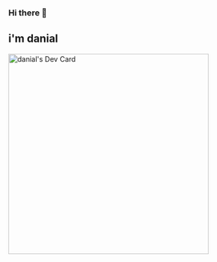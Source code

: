### Hi there 👋
## i'm danial
<a href="https://app.daily.dev/sadcat"><img src="https://api.daily.dev/devcards/0e2354a044d44cf78ea3f3bc1d831aab.png?r=d9v" width="400" alt="danial's Dev Card"/></a>
<!--
**danial2026/danial2026** is a ✨ _special_ ✨ repository because its `README.md` (this file) appears on your GitHub profile.

Here are some ideas to get you started:

- 🔭 I’m currently working on ...
- 🌱 I’m currently learning ...
- 👯 I’m looking to collaborate on ...
- 🤔 I’m looking for help with ...
- 💬 Ask me about ...
- 📫 How to reach me: ...
- 😄 Pronouns: ...
- ⚡ Fun fact: ...
-->
